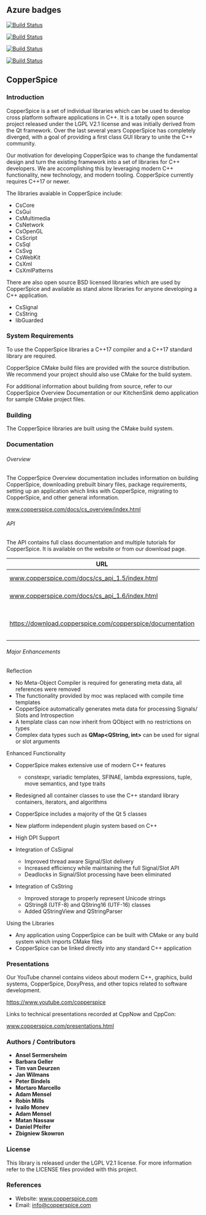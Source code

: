 ## Azure badges

[![Build Status](https://dev.azure.com/copperspice/copperspice-msvc/_apis/build/status/janwilmans.copperspice-msvc?branchName=master&jobName=msvc_2019_Release_x64)](https://dev.azure.com/copperspice/copperspice-msvc/_build/latest?definitionId=8&branchName=master)

[![Build Status](https://dev.azure.com/copperspice/copperspice-msvc/_apis/build/status/janwilmans.copperspice-msvc?branchName=master&jobName=Ubuntu_16_04_Release_x64)](https://dev.azure.com/copperspice/copperspice-msvc/_build/latest?definitionId=8&branchName=master)

[![Build Status](https://dev.azure.com/copperspice/copperspice-msvc/_apis/build/status/janwilmans.copperspice-msvc?branchName=master)](https://dev.azure.com/copperspice/copperspice-msvc/_build/latest?definitionId=8&branchName=master)

[![Build Status](https://dev.azure.com/copperspice/copperspice-msvc/_apis/build/status/janwilmans.copperspice-msvc?branchName=master&jobName=macos_10_13_Release_x64)](https://dev.azure.com/copperspice/copperspice-msvc/_build/latest?definitionId=8&branchName=master)

## CopperSpice

### Introduction

CopperSpice is a set of individual libraries which can be used to develop cross platform software applications in C++.
It is a totally open source project released under the LGPL V2.1 license and was initially derived from the Qt
framework. Over the last several years CopperSpice has completely diverged, with a goal of providing a first class GUI
library to unite the C++ community.

Our motivation for developing CopperSpice was to change the fundamental design and turn the existing framework into a
set of libraries for C++ developers. We are accomplishing this by leveraging modern C++ functionality, new technology,
and modern tooling. CopperSpice currently requires C++17 or newer.

The libraries avaiable in CopperSpice include:

 * CsCore
 * CsGui
 * CsMultimedia
 * CsNetwork
 * CsOpenGL
 * CsScript
 * CsSql
 * CsSvg
 * CsWebKit
 * CsXml
 * CsXmlPatterns

There are also open source BSD licensed libraries which are used by CopperSpice and available as stand alone libraries
for anyone developing a C++ application.

 * CsSignal
 * CsString
 * libGuarded


### System Requirements

To use the CopperSpice libraries a C++17 compiler and a C++17 standard library are required.

CopperSpice CMake build files are provided with the source distribution. We recommend your project should also use
CMake for the build system.

For additional information about building from source, refer to our CopperSpice Overview Documentation or our
KitchenSink demo application for sample CMake project files.


### Building

The CopperSpice libraries are built using the CMake build system.


### Documentation

###### Overview

The CopperSpice Overview documentation includes information on building CopperSpice, downloading prebuilt binary
files, package requirements, setting up an application which links with CopperSpice, migrating to CopperSpice, and
other general information.

www.copperspice.com/docs/cs_overview/index.html


###### API

The API contains full class documentation and multiple tutorials for CopperSpice. It is available on the website or
from our download page.


|URL      |Description|
|---------|-----------|
|www.copperspice.com/docs/cs_api_1.5/index.html|CopperSpice 1.5  (stable)|
|www.copperspice.com/docs/cs_api_1.6/index.html|CopperSpice 1.6|
|         |           |
|https://download.copperspice.com/copperspice/documentation|Overview and API (tar and zip formats)|


###### Major Enhancements

Reflection
 * No Meta-Object Compiler is required for generating meta data, all references were removed
 * The functionality provided by moc was replaced with compile time templates
 * CopperSpice automatically generates meta data for processing Signals/ Slots and Introspection
 * A template class can now inherit from QObject with no restrictions on types
 * Complex data types such as **QMap&lt;QString, int&gt;** can be used for signal or slot arguments

Enhanced Functionality
 * CopperSpice makes extensive use of modern C++ features
   * constexpr, variadic templates, SFINAE, lambda expressions, tuple, move semantics, and type traits
 * Redesigned all container classes to use the C++ standard library containers, iterators, and algorithms
 * CopperSpice includes a majority of the Qt 5 classes
 * New platform independent plugin system based on C++
 * High DPI Support

 * Integration of CsSignal
   * Improved thread aware Signal/Slot delivery
   * Increased efficiency while maintaining the full Signal/Slot API
   * Deadlocks in Signal/Slot processing have been eliminated
 * Integration of CsString
   * Improved storage to properly represent Unicode strings
   * QString8 (UTF-8) and QString16 (UTF-16) classes
   * Added QStringView and QStringParser

Using the Libraries
 * Any application using CopperSpice can be built with CMake or any build system which imports CMake files
 * CopperSpice can be linked directly into any standard C++ application


### Presentations

Our YouTube channel contains videos about modern C++, graphics, build systems, CopperSpice, DoxyPress, and other
topics related to software development.

https://www.youtube.com/copperspice


Links to technical presentations recorded at CppNow and CppCon:

www.copperspice.com/presentations.html


### Authors / Contributors

* **Ansel Sermersheim**
* **Barbara Geller**
* **Tim van Deurzen**
* **Jan Wilmans**
* **Peter Bindels**
* **Mortaro Marcello**
* **Adam Mensel**
* **Robin Mills**
* **Ivailo Monev**
* **Adam Mensel**
* **Matan Nassaw**
* **Daniel Pfeifer**
* **Zbigniew Skowron**



### License

This library is released under the LGPL V2.1 license. For more information refer to the LICENSE files provided with
this project.


### References

* Website: www.copperspice.com
* Email:   info@copperspice.com

